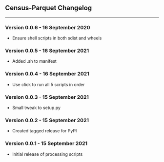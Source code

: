 ## Census-Parquet Changelog
-----------

### Version 0.0.6 - 16 September 2020
- Ensure shell scripts in both sdist and wheels

### Version 0.0.5 - 16 September 2021
- Added .sh to manifest

### Version 0.0.4 - 16 September 2021
- Use click to run all 5 scripts in order

### Version 0.0.3 - 15 September 2021
- Small tweak to setup.py

### Version 0.0.2 - 15 September 2021
- Created tagged release for PyPI

### Version 0.0.1 - 15 September 2021
- Initial release of processing scripts
